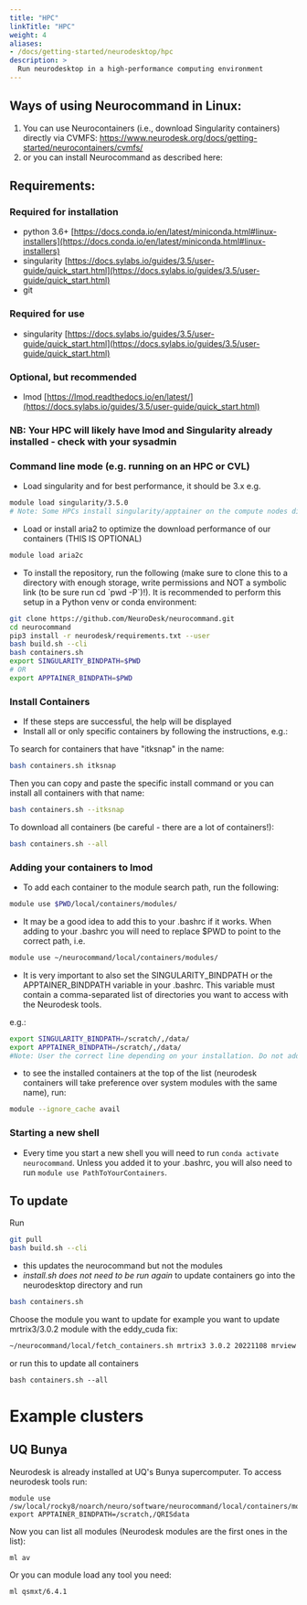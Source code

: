 ```yaml
---
title: "HPC"
linkTitle: "HPC"
weight: 4
aliases:
- /docs/getting-started/neurodesktop/hpc
description: >
  Run neurodesktop in a high-performance computing environment
---
```


## Ways of using Neurocommand in Linux:
1) You can use Neurocontainers (i.e., download Singularity containers) directly via CVMFS: https://www.neurodesk.org/docs/getting-started/neurocontainers/cvmfs/
2) or you can install Neurocommand as described here: 

## Requirements:
### Required for installation
- python 3.6+ [https://docs.conda.io/en/latest/miniconda.html#linux-installers](https://docs.conda.io/en/latest/miniconda.html#linux-installers)
- singularity [https://docs.sylabs.io/guides/3.5/user-guide/quick_start.html](https://docs.sylabs.io/guides/3.5/user-guide/quick_start.html)
- git

### Required for use
- singularity [https://docs.sylabs.io/guides/3.5/user-guide/quick_start.html](https://docs.sylabs.io/guides/3.5/user-guide/quick_start.html)

### Optional, but recommended
- lmod [https://lmod.readthedocs.io/en/latest/](https://docs.sylabs.io/guides/3.5/user-guide/quick_start.html)

### NB: Your HPC will likely have lmod and Singularity already installed - check with your sysadmin

### Command line mode (e.g. running on an HPC or CVL)  
- Load singularity and for best performance, it should be 3.x e.g.
```bash
module load singularity/3.5.0
# Note: Some HPCs install singularity/apptainer on the compute nodes directly (e.g. Bunya at UQ), so you don't need to do this step then.
``` 
- Load or install aria2 to optimize the download performance of our containers (THIS IS OPTIONAL)
```bash
module load aria2c
```
- To install the repository, run the following (make sure to clone this to a directory with enough storage, write permissions and NOT a symbolic link (to be sure run cd \`pwd -P\`)!). It is recommended to perform this setup in a Python venv or conda environment:
```bash
git clone https://github.com/NeuroDesk/neurocommand.git 
cd neurocommand 
pip3 install -r neurodesk/requirements.txt --user 
bash build.sh --cli
bash containers.sh
export SINGULARITY_BINDPATH=$PWD
# OR
export APPTAINER_BINDPATH=$PWD
```
### Install Containers
- If these steps are successful, the help will be displayed
- Install all or only specific containers by following the instructions, e.g.:

To search for containers that have "itksnap" in the name:
```bash
bash containers.sh itksnap
```

Then you can copy and paste the specific install command or you can install all containers with that name:
```bash
bash containers.sh --itksnap
```

To download all containers (be careful - there are a lot of containers!):
```bash
bash containers.sh --all
```

### Adding your containers to lmod
- To add each container to the module search path, run the following: 
```bash
module use $PWD/local/containers/modules/
```
- It may be a good idea to add this to your .bashrc if it works. When adding to your .bashrc you will need to replace $PWD to point to the correct path, i.e.
 
 ```bash
 module use ~/neurocommand/local/containers/modules/
 ```

- It is very important to also set the SINGULARITY_BINDPATH or the APPTAINER_BINDPATH variable in your .bashrc. This variable must contain a comma-separated list of directories you want to access with the Neurodesk tools. 

e.g.:
```bash
export SINGULARITY_BINDPATH=/scratch/,/data/
export APPTAINER_BINDPATH=/scratch/,/data/
#Note: User the correct line depending on your installation. Do not add a directory that does not exist, otherwise the containers will not start!
```
 
- to see the installed containers at the top of the list (neurodesk containers will take preference over system modules with the same name), run:
```bash
module --ignore_cache avail
```

### Starting a new shell
- Every time you start a new shell you will need to run `conda activate neurocommand`. Unless you added it to your .bashrc, you will also need to run `module use PathToYourContainers`. 


## To update
Run 
```bash
git pull
bash build.sh --cli
```  
- this updates the neurocommand but not the modules
- _install.sh does not need to be run again_
to update containers go into the neurodesktop directory and run 
```bash
bash containers.sh
``` 
 Choose the module you want to update for example you want to update mrtrix3/3.0.2 module with the eddy_cuda fix:
```bash
~/neurocommand/local/fetch_containers.sh mrtrix3 3.0.2 20221108 mrview $@
```

or run this to update all containers
```
bash containers.sh --all
```

# Example clusters
## UQ Bunya
Neurodesk is already installed at UQ's Bunya supercomputer. To access neurodesk tools run:
```
module use /sw/local/rocky8/noarch/neuro/software/neurocommand/local/containers/modules/
export APPTAINER_BINDPATH=/scratch,/QRISdata
```

Now you can list all modules (Neurodesk modules are the first ones in the list):
```
ml av
```

Or you can module load any tool you need:
```
ml qsmxt/6.4.1
```

